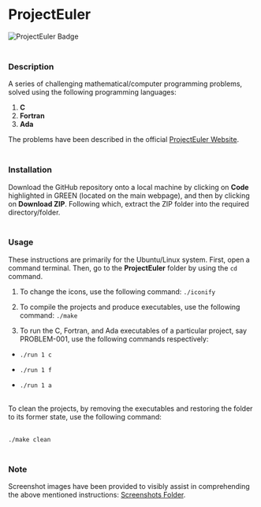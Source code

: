 # ProjectEuler

![ProjectEuler Badge](https://projecteuler.net/profile/melwyncarlo.png)

### <br>Description

A series of challenging mathematical/computer programming problems, solved using the following programming languages:

1. **C**
2. **Fortran**
3. **Ada**

The problems have been described in the official [ProjectEuler Website](https://projecteuler.net/).


### <br>Installation

Download the GitHub repository onto a local machine by clicking on **Code** highlighted in GREEN (located on the main webpage), and then by clicking on **Download ZIP**. Following which, extract the ZIP folder into the required directory/folder.


### <br>Usage

These instructions are primarily for the Ubuntu/Linux system. First, open a command terminal. Then, go to the **ProjectEuler** folder by using the `cd` command.

1. To change the icons, use the following command: `./iconify`

2. To compile the projects and produce executables, use the following command: `./make`

3. To run the C, Fortran, and Ada executables of a particular project, say PROBLEM-001, use the following commands respectively:

* `./run 1 c`

* `./run 1 f`

* `./run 1 a`

<br>
To clean the projects, by removing the executables and restoring the folder to its former state, use the following command: 

 <br> `./make clean`


### <br>Note

Screenshot images have been provided to visibly assist in comprehending the above mentioned instructions: 
[Screenshots Folder](https://github.com/melwyncarlo/ProjectEuler/tree/main/img).

